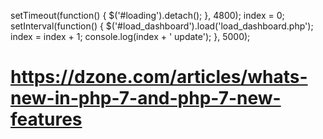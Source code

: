 setTimeout(function() {
$('#loading').detach();
}, 4800);
index = 0;
setInterval(function() {
$('#load_dashboard').load('load_dashboard.php');
index = index + 1;
console.log(index + ' update');
}, 5000);

# https://dzone.com/articles/whats-new-in-php-7-and-php-7-new-features
